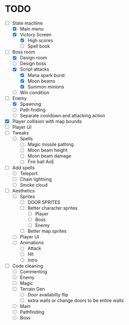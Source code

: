 # TODO

- [ ] State machine
	- [x] Main menu
	- [x] Victory Screen
		- [x] High scores
        - [ ] Spell book 
- [ ] Boss room
	- [x] Design room
	- [ ] Design boss
	- [x] Script attacks
		- [x] Mana spark burst
		- [x] Moon beams
		- [x] Summon minions
	- [ ] Win condition
- [ ] Enemy
	- [x] Spawning
	- [ ] Path finding
	- [ ] Separate cooldown and attacking action
- [x] Player collision with map bounds
- [ ] Player UI
- [ ] Tweaks
	- [ ] Spells
		- [ ] Magic missile pathing
		- [ ] Moon beam height
		- [ ] Moon beam damage
		- [ ] Fire ball AoE
- [ ] Add spells
	- [ ] Teleport
	- [ ] Chain lightning
	- [ ] Smoke cloud
- [ ] Aesthetics
	- [ ] Sprites
		- [ ] DOOR SPRITES
		- [ ] Better character sprites
			- [ ] Player
			- [ ] Boss
			- [ ] Enemy
		- [ ] Better map sprites
	- [ ] Player UI
	- [ ] Animations
		- [ ] Attack
		- [ ] Hit
		- [ ] Intro
- [ ] Code cleaning
	- [ ] Commenting
	- [ ] Enemy
	- [ ] Magic
	- [ ] Terrain Gen
		- [ ] Door availabilty flip
		- [ ] extra walls or change doors to be entire walls
	- [ ] Main
	- [ ] Pathfinding
	- [ ] Boss
